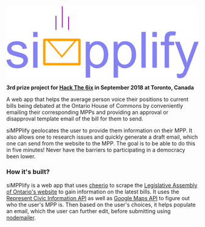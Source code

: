 <img align="center" src="/img/logo.png" />

**3rd prize project for [Hack The 6ix](https://hackthe6ix.com) in September 2018 at Toronto, Canada**

A web app that helps the average person voice their positions to current bills being debated at the Ontario House of Commons by conveniently emailing their corresponding MPPs and providing an approval or disapproval template email of the bill for them to send.

siMPPlify geolocates the user to provide them information on their MPP. It also allows one to research issues and quickly generate a draft email, which one can send from the website to the MPP. The goal is to be able to do this in five minutes! Never have the barriers to participating in a democracy been lower.

### How it's built?
siMPPlify is a web app that uses [cheerio](https://github.com/cheeriojs/cheerio) to scrape the [Legislative Assembly of Ontario's website](https://www.ola.org/en/legislative-business/bills/current) to gain information on the latest bills. It uses the [Represent Civic Information API](https://represent.opennorth.ca/api/) as well as [Google Maps API](https://developers.google.com/maps/documentation/) to figure out who the user's MPP is. Then based on the user's choices, it helps populate an email, which the user can further edit, before submitting using [nodemailer](https://nodemailer.com/).
